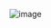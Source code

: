 ![image](https://user-images.githubusercontent.com/87504885/211468279-e5d0b9a2-03fe-49d4-8fcc-44f44a7d436f.png)
